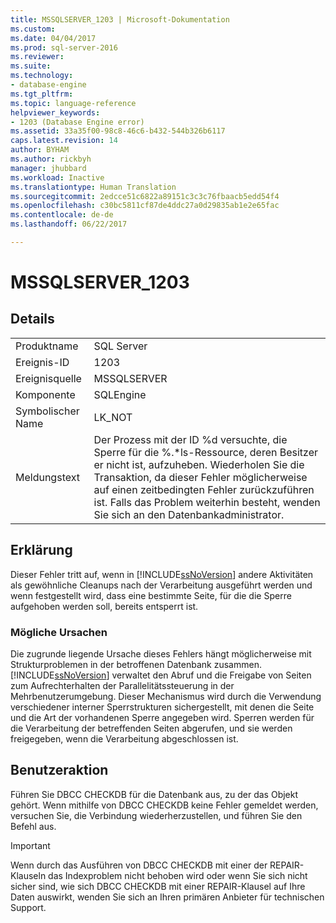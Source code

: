 ```yaml
---
title: MSSQLSERVER_1203 | Microsoft-Dokumentation
ms.custom: 
ms.date: 04/04/2017
ms.prod: sql-server-2016
ms.reviewer: 
ms.suite: 
ms.technology:
- database-engine
ms.tgt_pltfrm: 
ms.topic: language-reference
helpviewer_keywords:
- 1203 (Database Engine error)
ms.assetid: 33a35f00-98c8-46c6-b432-544b326b6117
caps.latest.revision: 14
author: BYHAM
ms.author: rickbyh
manager: jhubbard
ms.workload: Inactive
ms.translationtype: Human Translation
ms.sourcegitcommit: 2edcce51c6822a89151c3c3c76fbaacb5edd54f4
ms.openlocfilehash: c30bc5811cf87de4ddc27a0d29835ab1e2e65fac
ms.contentlocale: de-de
ms.lasthandoff: 06/22/2017

---
```

# <a name="mssqlserver1203"></a>MSSQLSERVER_1203
  
## <a name="details"></a>Details  
  
|||  
|-|-|  
|Produktname|SQL Server|  
|Ereignis-ID|1203|  
|Ereignisquelle|MSSQLSERVER|  
|Komponente|SQLEngine|  
|Symbolischer Name|LK_NOT|  
|Meldungstext|Der Prozess mit der ID %d versuchte, die Sperre für die %.*ls-Ressource, deren Besitzer er nicht ist, aufzuheben. Wiederholen Sie die Transaktion, da dieser Fehler möglicherweise auf einen zeitbedingten Fehler zurückzuführen ist. Falls das Problem weiterhin besteht, wenden Sie sich an den Datenbankadministrator.|  
  
## <a name="explanation"></a>Erklärung  
Dieser Fehler tritt auf, wenn in [!INCLUDE[ssNoVersion](../../includes/ssnoversion-md.md)] andere Aktivitäten als gewöhnliche Cleanups nach der Verarbeitung ausgeführt werden und wenn festgestellt wird, dass eine bestimmte Seite, für die die Sperre aufgehoben werden soll, bereits entsperrt ist.  
  
### <a name="possible-causes"></a>Mögliche Ursachen  
Die zugrunde liegende Ursache dieses Fehlers hängt möglicherweise mit Strukturproblemen in der betroffenen Datenbank zusammen. [!INCLUDE[ssNoVersion](../../includes/ssnoversion-md.md)] verwaltet den Abruf und die Freigabe von Seiten zum Aufrechterhalten der Parallelitätssteuerung in der Mehrbenutzerumgebung. Dieser Mechanismus wird durch die Verwendung verschiedener interner Sperrstrukturen sichergestellt, mit denen die Seite und die Art der vorhandenen Sperre angegeben wird. Sperren werden für die Verarbeitung der betreffenden Seiten abgerufen, und sie werden freigegeben, wenn die Verarbeitung abgeschlossen ist.  
  
## <a name="user-action"></a>Benutzeraktion  
Führen Sie DBCC CHECKDB für die Datenbank aus, zu der das Objekt gehört. Wenn mithilfe von DBCC CHECKDB keine Fehler gemeldet werden, versuchen Sie, die Verbindung wiederherzustellen, und führen Sie den Befehl aus.  
  
> [!IMPORTANT]  
> Wenn durch das Ausführen von DBCC CHECKDB mit einer der REPAIR-Klauseln das Indexproblem nicht behoben wird oder wenn Sie sich nicht sicher sind, wie sich DBCC CHECKDB mit einer REPAIR-Klausel auf Ihre Daten auswirkt, wenden Sie sich an Ihren primären Anbieter für technischen Support.  
  

